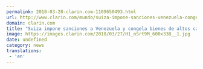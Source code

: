 ```yaml
---
permalink: 2018-03-28-clarin.com-1109650493.html
url: http://www.clarin.com/mundo/suiza-impone-sanciones-venezuela-congela-bienes-altos-cargos_0_By-pmHKqG.html
domain: clarin.com
title: "Suiza impone sanciones a Venezuela y congela bienes de altos cargos"
image: https://images.clarin.com/2018/03/27/H1_nSrt9M_600x338__1.jpg
date: undefined
category: news
translations: 
 - 'en'
---
```


